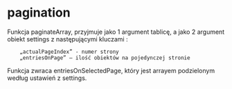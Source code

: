 # pagination


Funkcja paginateArray, przyjmuje jako 1 argument tablicę, a jako 2 argument obiekt settings z następującymi kluczami :
        
        „actualPageIndex” - numer strony
        „entriesOnPage” – ilość obiektów na pojedynczej stronie
        
Funkcja zwraca entriesOnSelectedPage, który jest arrayem podzielonym według ustawień z settings.
